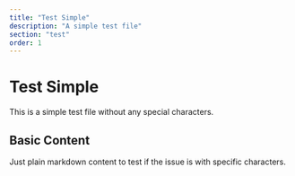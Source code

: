 ```yaml
---
title: "Test Simple"
description: "A simple test file"
section: "test"
order: 1
---
```


# Test Simple

This is a simple test file without any special characters.

## Basic Content

Just plain markdown content to test if the issue is with specific characters.
